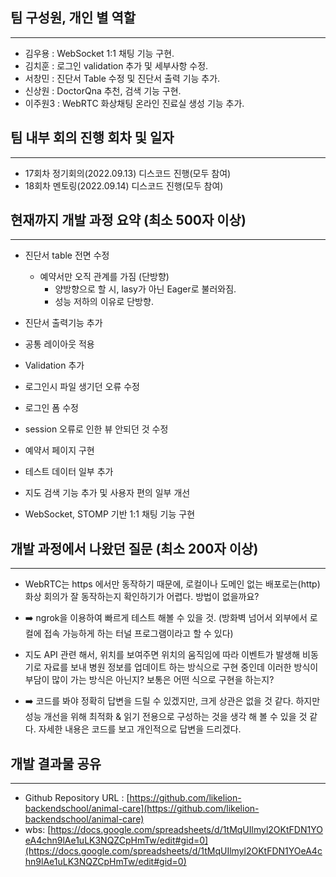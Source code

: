 ## 팀 구성원, 개인 별 역할

---

+ 김우용 : WebSocket 1:1 채팅 기능 구현.
+ 김치훈 : 로그인 validation 추가 및 세부사항 수정.
+ 서창민 : 진단서 Table 수정 및 진단서 출력 기능 추가.
+ 신상원 : DoctorQna 추천, 검색 기능 구현.
+ 이주원3 : WebRTC 화상채팅 온라인 진료실 생성 기능 추가.


## 팀 내부 회의 진행 회차 및 일자

---

+ 17회차 정기회의(2022.09.13) 디스코드 진행(모두 참여)
+ 18회차 멘토링(2022.09.14) 디스코드 진행(모두 참여)


## 현재까지 개발 과정 요약 (최소 500자 이상)

---

+ 진단서 table 전면 수정 
  + 예약서만 오직 관계를 가짐 (단방향)
    + 양방향으로 할 시, lasy가 아닌 Eager로 불러와짐.
    + 성능 저하의 이유로 단방향.
+ 진단서 출력기능 추가
+ 공통 레이아웃 적용


+ Validation 추가
+ 로그인시 파일 생기던 오류 수정
+ 로그인 폼 수정
+ session 오류로 인한 뷰 안되던 것 수정


+ 예약서 페이지 구현
+ 테스트 데이터 일부 추가
+ 지도 검색 기능 추가 및 사용자 편의 일부 개선


+ WebSocket, STOMP 기반 1:1 채팅 기능 구현

## 개발 과정에서 나왔던 질문 (최소 200자 이상)

---

+ WebRTC는 https 에서만 동작하기 때문에, 로컬이나 도메인 없는 배포로는(http) 화상 회의가 잘 동작하는지 확인하기가 어렵다. 방법이 없을까요?
+ ➡️ ngrok을 이용하여 빠르게 테스트 해볼 수 있을 것. (방화벽 넘어서 외부에서 로컬에 접속 가능하게 하는 터널 프로그램이라고 할 수 있다)

+ 지도 API 관련 해서, 위치를 보여주면 위치의 움직임에 따라 이벤트가 발생해 비동기로 자료를 보내 병원 정보를 업데이트 하는 방식으로 구현 중인데 이러한 방식이 부담이 많이 가는 방식은 아닌지? 보통은 어떤 식으로 구현을 하는지?
+ ➡️ 코드를 봐야 정확히 답변을 드릴 수 있겠지만, 크게 상관은 없을 것 같다. 하지만 성능 개선을 위해 최적화 & 읽기 전용으로 구성하는 것을 생각 해 볼 수 있을 것 같다. 자세한 내용은 코드를 보고 개인적으로 답변을 드리겠다.


## 개발 결과물 공유

---

+ Github Repository URL : [https://github.com/likelion-backendschool/animal-care](https://github.com/likelion-backendschool/animal-care)
+ wbs: [https://docs.google.com/spreadsheets/d/1tMqUIlmyl2OKtFDN1YOeA4chn9lAe1uLK3NQZCpHmTw/edit#gid=0](https://docs.google.com/spreadsheets/d/1tMqUIlmyl2OKtFDN1YOeA4chn9lAe1uLK3NQZCpHmTw/edit#gid=0)